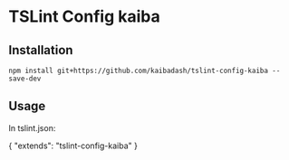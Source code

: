 # TSLint Config kaiba

## Installation

```
npm install git+https://github.com/kaibadash/tslint-config-kaiba --save-dev
```

## Usage
In tslint.json:

{
    "extends": "tslint-config-kaiba"
}
